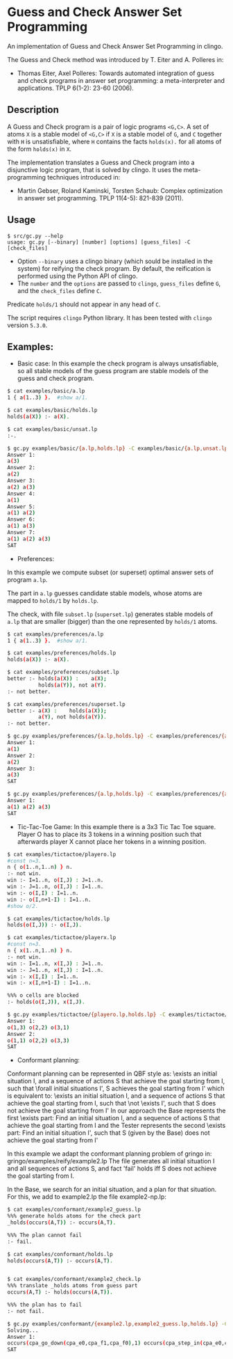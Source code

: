 # Guess and Check Answer Set Programming
An implementation of Guess and Check Answer Set Programming in clingo.

The Guess and Check method was introduced by T. Eiter and A. Polleres in:
* Thomas Eiter, Axel Polleres: 
Towards automated integration of guess and check programs in answer set programming: a meta-interpreter and applications. TPLP 6(1-2): 23-60 (2006).

## Description
A Guess and Check program is a pair of logic programs `<G,C>`.
A set of atoms `X` is a stable model of `<G,C>` if `X` is a stable model of `G`, 
and `C` together with `H` is unsatisfiable, 
where `H` contains the facts `holds(x).` for all atoms of the form `holds(x)` in `X`.

The implementation translates a Guess and Check program into a disjunctive logic program, 
that is solved by clingo. 
It uses the meta-programming techniques introduced in:
*	Martin Gebser, Roland Kaminski, Torsten Schaub: Complex optimization in answer set programming. TPLP 11(4-5): 821-839 (2011).


## Usage

```
$ src/gc.py --help
usage: gc.py [--binary] [number] [options] [guess_files] -C [check_files]
```

* Option `--binary` uses a clingo binary (which sould be installed in the system) for reifying the check program. 
  By default, the reification is performed using the Python API of clingo.
* The `number` and the `options` are passed to `clingo`, 
`guess_files` define `G`, and the `check_files` define `C`. 

Predicate `holds/1` should not appear in any head of `C`.

The script requires `clingo` Python library. It has been tested with `clingo` version `5.3.0`.

## Examples:

* Basic case:
In this example the check program is always unsatisfiable,
so all stable models of the guess program are 
stable models of the guess and check program.
```bash
$ cat examples/basic/a.lp
1 { a(1..3) }.  #show a/1.

$ cat examples/basic/holds.lp
holds(a(X)) :- a(X).

$ cat examples/basic/unsat.lp
:-.

$ gc.py examples/basic/{a.lp,holds.lp} -C examples/basic/{a.lp,unsat.lp} 0
Answer 1:
a(3)
Answer 2:
a(2)
Answer 3:
a(2) a(3)
Answer 4:
a(1)
Answer 5:
a(1) a(2)
Answer 6:
a(1) a(3)
Answer 7:
a(1) a(2) a(3)
SAT
```

* Preferences:

In this example we compute subset (or superset) 
optimal answer sets of program `a.lp`.

The part in `a.lp` guesses candidate stable models,
whose atoms are mapped to `holds/1` by `holds.lp`.

The check, with file `subset.lp` (`superset.lp`) generates 
stable models of `a.lp`
that are smaller (bigger) than the one represented by `holds/1` atoms.
```bash
$ cat examples/preferences/a.lp
1 { a(1..3) }.  #show a/1.

$ cat examples/preferences/holds.lp
holds(a(X)) :- a(X).

$ cat examples/preferences/subset.lp
better :- holds(a(X)) :    a(X);
          holds(a(Y)), not a(Y).
:- not better.

$ cat examples/preferences/superset.lp
better :- a(X) :    holds(a(X));
          a(Y), not holds(a(Y)).
:- not better.

$ gc.py examples/preferences/{a.lp,holds.lp} -C examples/preferences/{a.lp,subset.lp} 0
Answer 1:
a(1)
Answer 2:
a(2)
Answer 3:
a(3)
SAT

$ gc.py examples/preferences/{a.lp,holds.lp} -C examples/preferences/{a.lp,superset.lp} 0
Answer 1:
a(1) a(2) a(3)
SAT
```

* Tic-Tac-Toe Game:
In this example there is a 3x3 Tic Tac Toe square. 
Player O has to place its 3 tokens in a winning position
such that afterwards player X cannot place her tokens in a winning position.

```bash
$ cat examples/tictactoe/playero.lp
#const n=3.
n { o(1..n,1..n) } n.
:- not win.
win :- I=1..n, o(I,J) : J=1..n.
win :- J=1..n, o(I,J) : I=1..n.
win :- o(I,I) : I=1..n.
win :- o(I,n+1-I) : I=1..n.
#show o/2.

$ cat examples/tictactoe/holds.lp
holds(o(I,J)) :- o(I,J).

$ cat examples/tictactoe/playerx.lp
#const n=3.
n { x(1..n,1..n) } n.
:- not win.
win :- I=1..n, x(I,J) : J=1..n.
win :- J=1..n, x(I,J) : I=1..n.
win :- x(I,I) : I=1..n.
win :- x(I,n+1-I) : I=1..n.

%%% o cells are blocked
:- holds(o(I,J)), x(I,J).

$ gc.py examples/tictactoe/{playero.lp,holds.lp} -C examples/tictactoe/playerx.lp 0
Answer 1:
o(1,3) o(2,2) o(3,1)
Answer 2:
o(1,1) o(2,2) o(3,3)
SAT
```

* Conformant planning:

Conformant planning can be represented in QBF style as:
  \exists an initial situation I, and a sequence of actions S that achieve the goal starting from I, such that
  \forall initial situations I', S achieves the goal starting from I'
which is equivalent to:
  \exists an initial situation I, and a sequence of actions S that achieve the goal starting from I, such that
  \not \exists I', such that S does not achieve the goal starting from I'
In our approach the Base represents the first \exists part:
  Find an initial situation I, and a sequence of actions S that achieve the goal starting from I
and the Tester represents the second \exists part:
  Find an initial situation I', such that S (given by the Base) does not achieve the goal starting from I'


In this example we adapt the conformant planning problem of gringo in: 
  gringo/examples/reify/example2.lp
The file generates all initial situation I and all sequences of actions S, 
and fact 'fail' holds iff S does not achieve the goal starting from I.

In the Base, we search for an initial situation, and a plan for that situation.
For this, we add to example2.lp the file example2-np.lp:

```bash
$ cat examples/conformant/example2_guess.lp
%%% generate holds atoms for the check part
_holds(occurs(A,T)) :- occurs(A,T).

%%% The plan cannot fail
:- fail.

$ cat examples/conformant/holds.lp
holds(occurs(A,T)) :- occurs(A,T).


$ cat examples/conformant/example2_check.lp
%%% translate _holds atoms from guess part
occurs(A,T) :- holds(occurs(A,T)).

%%% the plan has to fail
:- not fail.

$ gc.py examples/conformant/{example2.lp,example2_guess.lp,holds.lp} -C examples/conformant/{example2.lp,example2_check.lp} --binary
Solving...
Answer 1:
occurs(cpa_go_down(cpa_e0,cpa_f1,cpa_f0),1) occurs(cpa_step_in(cpa_e0,cpa_f0,cpa_p0),2) occurs(cpa_go_up(cpa_e0,cpa_f0,cpa_f1),3) occurs(cpa_step_out(cpa_e0,cpa_f1,cpa_p0),4) occurs(cpa_collect(cpa_c0,cpa_f1,cpa_p0),5) occurs(cpa_collect(cpa_c1,cpa_f1,cpa_p0),6) occurs(cpa_move_right(cpa_f1,cpa_p0,cpa_p1),7) occurs(cpa_collect(cpa_c0,cpa_f1,cpa_p1),8) occurs(cpa_collect(cpa_c1,cpa_f1,cpa_p1),9)
SAT
```
